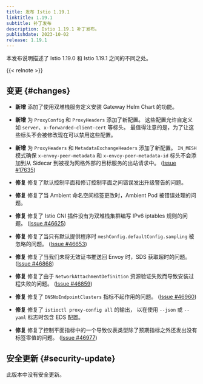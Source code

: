 ```yaml
---
title: 发布 Istio 1.19.1
linktitle: 1.19.1
subtitle: 补丁发布
description: Istio 1.19.1 补丁发布。
publishdate: 2023-10-02
release: 1.19.1
---
```


本发布说明描述了 Istio 1.19.0 和 Istio 1.19.1 之间的不同之处。

{{< relnote >}}

## 变更 {#changes}

- **新增** 添加了使用双堆栈服务定义安装 Gateway Helm Chart 的功能。

- **新增** 为 `ProxyConfig` 和 `ProxyHeaders` 添加了新配置。
  这些配置允许自定义如 `server`、`x-forwarded-client-cert` 等标头。
  最值得注意的是，为了让这些标头不会被修改现在可以禁用这些配置。

- **新增** 为 `ProxyHeaders` 和 `MetadataExchangeHeaders` 添加了新配置。
  `IN_MESH` 模式确保 `x-envoy-peer-metadata` 和 `x-envoy-peer-metadata-id`
  标头不会添加到从 Sidecar 到被视为网格外部的目标服务的出站请求中。
  ([Issue #17635](https://github.com/istio/istio/issues/17635))

- **修复** 修复了默认控制平面和修订控制平面之间错误发出升级警告的问题。

- **修复** 修复了当 Ambient 命名空间标签更改时，Ambient Pod 被错误处理的问题。

- **修复** 修复了 Istio CNI 插件没有为双堆栈集群编写 IPv6 iptables 规则的问题。
  ([Issue #46625](https://github.com/istio/istio/issues/46625))

- **修复** 修复了当只有默认提供程序时
  `meshConfig.defaultConfig.sampling` 被忽略的问题。
  ([Issue #46653](https://github.com/istio/istio/issues/46653))

- **修复** 修复了当我们未将无效证书推送回 Envoy 时，SDS 获取超时的问题。
  ([Issue #46868](https://github.com/istio/istio/issues/46868))

- **修复** 修复了由于 `NetworkAttachmentDefinition`
  资源验证失败而导致安装过程失败的问题。
  ([Issue #46859](https://github.com/istio/istio/issues/46859))

- **修复** 修复了 `DNSNoEndpointClusters` 指标不起作用的问题。
  ([Issue #46960](https://github.com/istio/istio/issues/46960))

- **修复** 修复了 `istioctl proxy-config all` 的输出，
  以在使用 `--json` 或 `--yaml` 标志时包含 EDS 配置。

- **修复** 修复了控制平面指标中的一个导致仪表类型除了预期指标之外还发出没有标签零值的问题。
  ([Issue #46977](https://github.com/istio/istio/issues/46977))

## 安全更新 {#security-update}

此版本中没有安全更新。
